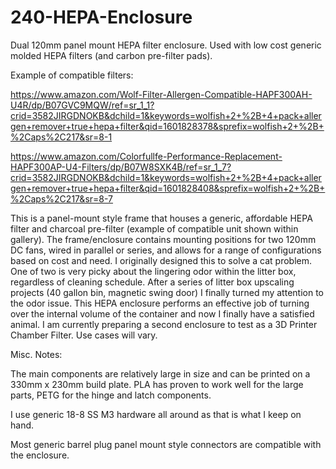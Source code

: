 # 240-HEPA-Enclosure
Dual 120mm panel mount HEPA filter enclosure. Used with low cost generic molded HEPA filters (and carbon pre-filter pads). 

Example of compatible filters:

https://www.amazon.com/Wolf-Filter-Allergen-Compatible-HAPF300AH-U4R/dp/B07GVC9MQW/ref=sr_1_1?crid=3582JIRGDNOKB&dchild=1&keywords=wolfish+2+%2B+4+pack+allergen+remover+true+hepa+filter&qid=1601828378&sprefix=wolfish+2+%2B+%2Caps%2C217&sr=8-1

https://www.amazon.com/Colorfullfe-Performance-Replacement-HAPF300AP-U4-Filters/dp/B07W8SXK4B/ref=sr_1_7?crid=3582JIRGDNOKB&dchild=1&keywords=wolfish+2+%2B+4+pack+allergen+remover+true+hepa+filter&qid=1601828408&sprefix=wolfish+2+%2B+%2Caps%2C217&sr=8-7

This is a panel-mount style frame that houses a generic, affordable HEPA filter and charcoal pre-filter (example of compatible unit shown within gallery). The frame/enclosure contains mounting positions for two 120mm DC fans, wired in parallel or series, and allows for a range of configurations based on cost and need. I originally designed this to solve a cat problem. One of two is very picky about the lingering odor within the litter box, regardless of cleaning schedule. After a series of litter box upscaling projects (40 gallon bin, magnetic swing door) I finally turned my attention to the odor issue. This HEPA enclosure performs an effective job of turning over the internal volume of the container and now I finally have a satisfied animal. I am currently preparing a second enclosure to test as a 3D Printer Chamber Filter. Use cases will vary. 

Misc. Notes:

The main components are relatively large in size and can be printed on a 330mm x 230mm build plate. PLA has proven to work well for the large parts, PETG for the hinge and latch components.

I use generic 18-8 SS M3 hardware all around as that is what I keep on hand.

Most generic barrel plug panel mount style connectors are compatible with the enclosure.
